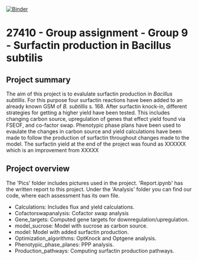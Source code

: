 [![Binder](https://mybinder.org/badge_logo.svg)](https://mybinder.org/v2/gh/27410/group-assignment-2021-group-9-surfactin/main)

# 27410 - Group assignment - Group 9 - Surfactin production in Bacillus subtilis

## Project summary
The aim of this project is to evalulate surfactin production in *Bacillus subtillis*. For this purpose four surfactin reactions have been added to an already known GSM of *B. subtillis* s. 168. After surfactin knock-in, different strategies for getting a higher yield have been tested. This includes changing carbon source, upregulation of genes that effect yield found via FSEOF, and co-factor swap. 
Phenotypic phase plans have been used to evaulate the changes in carbon source and yield calculations have been made to follow the production of surfactin throughout changes made to the model. 
The surfactin yield at the end of the project was found as XXXXXX which is an improvement from XXXXX

## Project overview
The 'Pics' folder includes pictures used in the project.
'Report.ipynb' has the written report to this project. 
Under the 'Analysis' folder you can find our code, where each assessment has its own file.
- Calculations: Includes flux and yield calculations.
- Cofactorswapanalysis: Cofactor swap analysis
- Gene_targets: Computed gene targets for downregulation/upregulation.
- model_sucrose: Model with sucrose as carbon source. 
- model: Model with added surfactin production.
- Optimization_algorithms: OptKnock and Optgene analysis.
- Phenotypic_phase_planes: PPP analysis.
- Production_pathways: Computing surfactin production pathways.